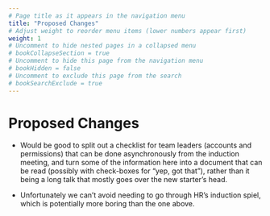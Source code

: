 ```yaml
---
# Page title as it appears in the navigation menu
title: "Proposed Changes"
# Adjust weight to reorder menu items (lower numbers appear first)
weight: 1
# Uncomment to hide nested pages in a collapsed menu
# bookCollapseSection = true
# Uncomment to hide this page from the navigation menu
# bookHidden = false
# Uncomment to exclude this page from the search
# bookSearchExclude = true
---
```


# Proposed Changes

- Would be good to split out a checklist for team leaders (accounts and permissions) that can be done asynchronously from the induction meeting, and turn some of the information here into a document that can be read (possibly with check-boxes for “yep, got that”), rather than it being a long talk that mostly goes over the new starter’s head.

- Unfortunately we can’t avoid needing to go through HR’s induction spiel, which is potentially more boring than the one above.